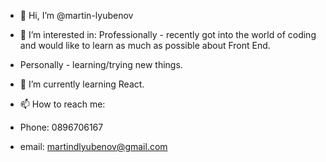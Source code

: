 - 👋 Hi, I’m @martin-lyubenov

- 👀 I’m interested in: Professionally - recently got into the world of coding and would like to learn as much as possible about Front End. 
- Personally - learning/trying new things. 

- 🌱 I’m currently learning React. 

- 📫 How to reach me: 
- Phone: 0896706167
- email: martindlyubenov@gmail.com

<!---
martin-lyubenov/martin-lyubenov is a ✨ special ✨ repository because its `README.md` (this file) appears on your GitHub profile.
You can click the Preview link to take a look at your changes.
--->
